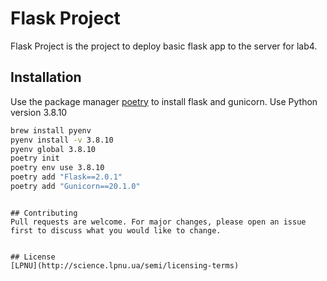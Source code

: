 # Flask Project

Flask Project is the project to deploy basic flask app to the server for lab4.

## Installation

Use the package manager [poetry](https://python-poetry.org/) to install flask and gunicorn.
Use Python version 3.8.10

```bash
brew install pyenv
pyenv install -v 3.8.10
pyenv global 3.8.10
poetry init
poetry env use 3.8.10
poetry add "Flask==2.0.1"
poetry add "Gunicorn==20.1.0"


```

```

## Contributing
Pull requests are welcome. For major changes, please open an issue first to discuss what you would like to change.


## License
[LPNU](http://science.lpnu.ua/semi/licensing-terms)